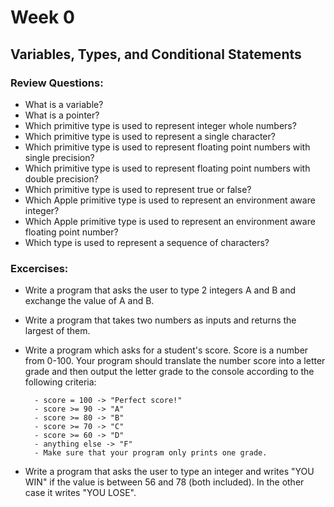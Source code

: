 # Week 0
## Variables, Types, and Conditional Statements 
### Review Questions:  

- What is a variable?  
- What is a pointer?  
- Which primitive type is used to represent integer whole numbers?  
- Which primitive type is used to represent a single character?  
- Which primitive type is used to represent floating point numbers with single precision?  
- Which primitive type is used to represent floating point numbers with double precision?  
- Which primitive type is used to represent true or false?  
- Which Apple primitive type is used to represent an environment aware integer?  
- Which Apple primitive type is used to represent an environment aware floating point number?  
- Which type is used to represent a sequence of characters?  

### Excercises:

- Write a program that asks the user to type 2 integers A and B and exchange the value of A and B.  

- Write a program that takes two numbers as inputs and returns the largest of them.  

- Write a program which asks for a student's score. Score is a number from 0-100. Your program should translate the number     score into a letter grade and then output the letter grade to the console according to the following criteria:  

        - score = 100 -> "Perfect score!"
        - score >= 90 -> "A"  
        - score >= 80 -> "B"  
        - score >= 70 -> "C"  
        - score >= 60 -> "D"  
        - anything else -> "F"
        - Make sure that your program only prints one grade.
    
- Write a program that asks the user to type an integer and writes "YOU WIN" if the value is between 56 and 78 (both           included). In the other case it writes "YOU LOSE".  




    
